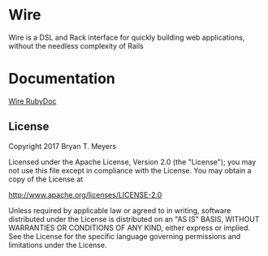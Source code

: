# Wire
Wire is a DSL and Rack interface for quickly building web applications, without the needless complexity of Rails

# Documentation

[Wire RubyDoc](http://www.rubydoc.info/github/DataDrake/Wire)

## License

Copyright 2017 Bryan T. Meyers

Licensed under the Apache License, Version 2.0 (the "License");
you may not use this file except in compliance with the License.
You may obtain a copy of the License at

http://www.apache.org/licenses/LICENSE-2.0

Unless required by applicable law or agreed to in writing, software
distributed under the License is distributed on an "AS IS" BASIS,
WITHOUT WARRANTIES OR CONDITIONS OF ANY KIND, either express or implied.
See the License for the specific language governing permissions and
limitations under the License.